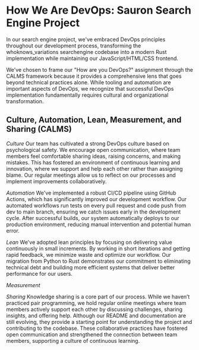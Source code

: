 # How We Are DevOps: Sauron Search Engine Project

In our search engine project, we've embraced DevOps principles throughout our development process, transforming the whoknows_variations searchengine codebase into a modern Rust implementation while maintaining our JavaScript/HTML/CSS frontend.

We've chosen to frame our "How are you DevOps?" assignment through the CALMS framework because it provides a comprehensive lens that goes beyond technical practices alone. While tooling and automation are important aspects of DevOps, we recognize that successful DevOps implementation fundamentally requires cultural and organizational transformation.

## Culture, Automation, Lean, Measurement, and Sharing (CALMS)

*Culture*
Our team has cultivated a strong DevOps culture based on psychological safety. We encourage open communication, where team members feel comfortable sharing ideas, raising concerns, and making mistakes. This has fostered an environment of continuous learning and innovation, where we support and help each other rather than assigning blame. Our regular meetings allow us to reflect on our processes and implement improvements collaboratively.

*Automation*
We've implemented a robust CI/CD pipeline using GitHub Actions, which has significantly improved our development workflow. Our automated workflows run tests on every pull request and code push from dev to main branch, ensuring we catch issues early in the development cycle. After successful builds, our system automatically deploys to our production environment, reducing manual intervention and potential human error.

*Lean*
We've adopted lean principles by focusing on delivering value continuously in small increments. By working in short iterations and getting rapid feedback, we minimize waste and optimize our workflow. Our migration from Python to Rust demonstrates our commitment to eliminating technical debt and building more efficient systems that deliver better performance for our users.

*Measurement*

*Sharing*
Knowledge sharing is a core part of our process. While we haven’t practiced pair programming, we hold regular online meetings where team members actively support each other by discussing challenges, sharing insights, and offering help. Although our README and documentation are still evolving, they provide a starting point for understanding the project and contributing to the codebase. These collaborative practices have fostered open communication and strengthened the connection between team members, supporting a culture of continuous learning.
